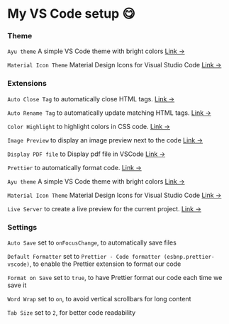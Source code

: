 # My VS Code setup 😋


### Theme

`Ayu theme` A simple VS Code theme with bright colors [Link &rarr;](https://marketplace.visualstudio.com/items?itemName=teabyii.ayu)

`Material Icon Theme` Material Design Icons for Visual Studio Code [Link &rarr;](https://marketplace.visualstudio.com/items?itemName=PKief.material-icon-theme)

### Extensions

`Auto Close Tag` to automatically close HTML tags. [Link &rarr;](https://marketplace.visualstudio.com/items?itemName=formulahendry.auto-close-tag)

`Auto Rename Tag` to automatically update matching HTML tags. [Link &rarr;](https://marketplace.visualstudio.com/items?itemName=formulahendry.auto-rename-tag)

`Color Highlight` to highlight colors in CSS code. [Link &rarr;](https://marketplace.visualstudio.com/items?itemName=naumovs.color-highlight)

`Image Preview` to display an image preview next to the code [Link &rarr;](https://marketplace.visualstudio.com/items?itemName=kisstkondoros.vscode-gutter-preview)

`Display PDF file` to Display pdf file in VSCode [Link &rarr;](https://marketplace.visualstudio.com/itemdetails?itemName=tomoki1207.pdf)

`Prettier` to automatically format code. [Link &rarr;](https://marketplace.visualstudio.com/items?itemName=esbenp.prettier-vscode)

`Ayu theme` A simple VS Code theme with bright colors [Link &rarr;](https://marketplace.visualstudio.com/items?itemName=teabyii.ayu)

`Material Icon Theme` Material Design Icons for Visual Studio Code [Link &rarr;](https://marketplace.visualstudio.com/items?itemName=PKief.material-icon-theme)

`Live Server` to create a live preview for the current project. [Link &rarr;](https://marketplace.visualstudio.com/items?itemName=ritwickdey.LiveServer)

### Settings

`Auto Save` set to `onFocusChange`, to automatically save files

`Default Formatter` set to `Prettier - Code formatter (esbnp.prettier-vscode)`, to enable the Prettier extension to format our code

`Format on Save` set to `true`, to have Prettier format our code each time we save it

`Word Wrap` set to `on`, to avoid vertical scrollbars for long content

`Tab Size` set to `2`, for better code readability

